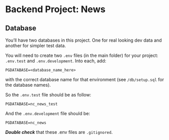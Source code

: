 # Backend Project: News

## Database

You’ll have two databases in this project. One for real looking dev data and another for simpler test data.

You will need to create two `.env` files (in the main folder) for your project: `.env.test` and `.env.development`. Into each, add:

```
PGDATABASE=<database_name_here>
```

with the correct database name for that environment (see `/db/setup.sql` for the database names).

So the `.env.test` file should be as follow:

```
PGDATABASE=nc_news_test
```

And the `.env.development` file should be:

```
PGDATABASE=nc_news
```

**_Double check_** that these .env files are `.gitignored`.

